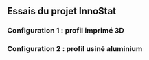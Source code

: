 ## Essais du projet InnoStat

### Configuration 1 : profil imprimé 3D 

<html>
  
  <body>
    <ui:include src="U010_M7.html" /> 
  </body>
  
</html>
  

### Configuration 2 : profil usiné aluminium

